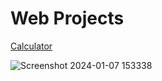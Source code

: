 # Web Projects
 
[Calculator](https://github.com/TenE18/Web-Projects/tree/main/Calculator)

![Screenshot 2024-01-07 153338](https://github.com/TenE18/Web-Projects/assets/136729116/2380fed1-be7c-4b1a-9c77-1ae08cbc0e64)
